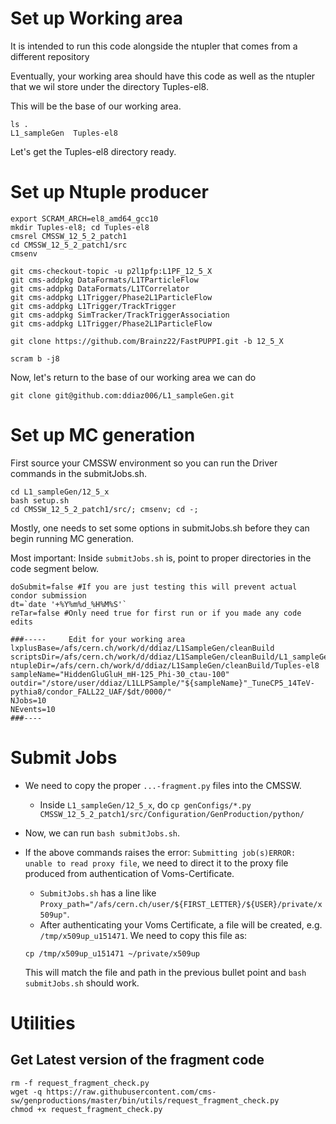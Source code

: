 # Set up Working area
It is intended to run this code alongside the ntupler that comes from a different repository

Eventually, your working area should have this code as well as the ntupler that we wil store under the directory Tuples-el8.

This will be the base of our working area.
```
ls .
L1_sampleGen  Tuples-el8
```
Let's get the Tuples-el8 directory ready.

# Set up Ntuple producer
```
export SCRAM_ARCH=el8_amd64_gcc10
mkdir Tuples-el8; cd Tuples-el8
cmsrel CMSSW_12_5_2_patch1
cd CMSSW_12_5_2_patch1/src
cmsenv

git cms-checkout-topic -u p2l1pfp:L1PF_12_5_X
git cms-addpkg DataFormats/L1TParticleFlow
git cms-addpkg DataFormats/L1TCorrelator
git cms-addpkg L1Trigger/Phase2L1ParticleFlow
git cms-addpkg L1Trigger/TrackTrigger
git cms-addpkg SimTracker/TrackTriggerAssociation
git cms-addpkg L1Trigger/Phase2L1ParticleFlow

git clone https://github.com/Brainz22/FastPUPPI.git -b 12_5_X

scram b -j8
```
Now, let's return to the base of our working area we can do 
```
git clone git@github.com:ddiaz006/L1_sampleGen.git
```

# Set up MC generation
First source your CMSSW environment so you can run the Driver commands in the submitJobs.sh.
```
cd L1_sampleGen/12_5_x
bash setup.sh
cd CMSSW_12_5_2_patch1/src/; cmsenv; cd -;
```
Mostly, one needs to set some options in submitJobs.sh before they can begin running MC generation.

Most important: Inside `submitJobs.sh` is, point to proper directories in the code segment below.

```
doSubmit=false #If you are just testing this will prevent actual condor submission
dt=`date '+%Y%m%d_%H%M%S'`
reTar=false #Only need true for first run or if you made any code edits

###-----     Edit for your working area
lxplusBase=/afs/cern.ch/work/d/ddiaz/L1SampleGen/cleanBuild
scriptsDir=/afs/cern.ch/work/d/ddiaz/L1SampleGen/cleanBuild/L1_sampleGen/12_5_x
ntupleDir=/afs/cern.ch/work/d/ddiaz/L1SampleGen/cleanBuild/Tuples-el8
sampleName="HiddenGluGluH_mH-125_Phi-30_ctau-100"
outdir="/store/user/ddiaz/L1LLPSample/"${sampleName}"_TuneCP5_14TeV-pythia8/condor_FALL22_UAF/$dt/0000/"
NJobs=10
NEvents=10 
###----
```

# Submit Jobs

* We need to copy the proper `...-fragment.py` files into the CMSSW.
  -  Inside `L1_sampleGen/12_5_x`, do `cp genConfigs/*.py CMSSW_12_5_2_patch1/src/Configuration/GenProduction/python/`
 
* Now, we can run `bash submitJobs.sh`.

* If the above commands raises the error: `Submitting job(s)ERROR: unable to read proxy file`, we need to direct it to the proxy file produced from authentication of Voms-Certificate.
  -  `SubmitJobs.sh` has a line like `Proxy_path="/afs/cern.ch/user/${FIRST_LETTER}/${USER}/private/x509up"`.
  -  After authenticating your Voms Certificate, a file will be created, e.g. `/tmp/x509up_u151471`. We need to copy this file as:
  ```
  cp /tmp/x509up_u151471 ~/private/x509up
  ```
  This will match the file and path in the previous bullet point and `bash submitJobs.sh` should work.
  
# Utilities
## Get Latest version of the fragment code
```
rm -f request_fragment_check.py
wget -q https://raw.githubusercontent.com/cms-sw/genproductions/master/bin/utils/request_fragment_check.py
chmod +x request_fragment_check.py
```
